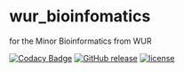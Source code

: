 # wur_bioinfomatics
for the Minor Bioinformatics from WUR

[![Codacy Badge](https://api.codacy.com/project/badge/Grade/f1be6064b9f746d6908064a8065d734d)](https://www.codacy.com/app/TaurielLin/wur_bioinfomatics?utm_source=github.com&amp;utm_medium=referral&amp;utm_content=TaurielLin/wur_bioinfomatics&amp;utm_campaign=Badge_Grade)
[![GitHub release](https://img.shields.io/github/release/TaurielLin/wur_bioinfomatics)]()
[![license](https://img.shields.io/github/license/TaurielLin/wur_bioinfomatics)]()

